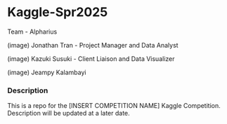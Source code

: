 # Kaggle-Spr2025
Team - Alpharius

(image)
Jonathan Tran - Project Manager and Data Analyst

(image)
Kazuki Susuki - Client Liaison and Data Visualizer

(image)
Jeampy Kalambayi

### Description
This is a repo for the [INSERT COMPETITION NAME] Kaggle Competition. Description will be updated at a later date.
